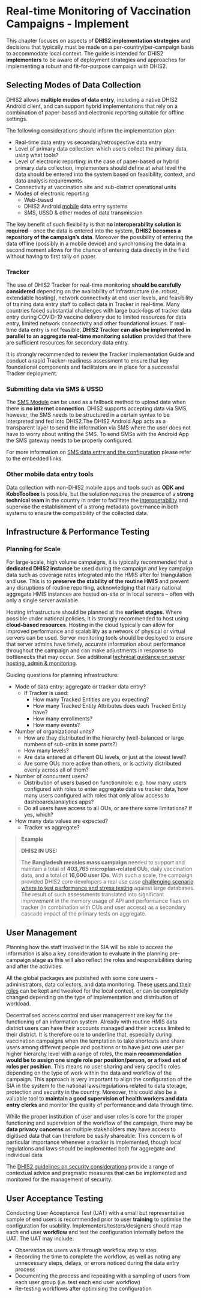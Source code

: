 # Real-time Monitoring of Vaccination Campaigns - Implement

This chapter focuses on aspects of **DHIS2 implementation strategies** and decisions that typically must be made on a per-country/per-campaign basis to accommodate local context. The guide is intended for DHIS2 **implementers** to be aware of deployment strategies and approaches for implementing a robust and fit-for-purpose campaign with DHIS2.

## Selecting Modes of Data Collection

DHIS2 allows **multiple modes of data entry**, including a native DHIS2 Android client, and can support hybrid implementations that rely on a combination of paper-based and electronic reporting suitable for offline settings.

The following considerations should inform the implementation plan:

- Real-time data entry vs secondary/retrospective data entry
- Level of primary data collection: which users collect the primary data, using what tools?
- Level of electronic reporting: in the case of paper-based or hybrid primary data collection, implementers should define at what level the data should be entered into the system based on feasibility, context, and data analysis requirements.
- Connectivity at vaccination site and sub-district operational units
- Modes of electronic reporting
  - Web-based
  - DHIS2 Android [mobile](https://docs.dhis2.org/en/implement/android-implementation/about-this-guide.html) data entry systems
  - SMS, USSD & other modes of data transmission

The key benefit of such flexibility is that **no interoperability solution is required** - once the data is entered into the system, **DHIS2 becomes a repository of the campaign’s data**. Moreover the possibility of entering the data offline (possibly in a mobile device) and synchronising the data in a second moment allows for the chance of entering data directly in the field without having to first tally on paper.

### Tracker

The use of DHIS2 Tracker for real-time monitoring **should be carefully considered** depending on the availability of infrastructure (i.e. robust, extendable hosting), network connectivity at end user levels, and feasibility of training data entry staff to collect data in Tracker in real-time. Many countries faced substantial challenges with large back-logs of tracker data entry during COVID-19 vaccine delivery due to limited resources for data entry, limited network connectivity and other foundational issues. If real-time data entry is not feasible, **DHIS2 Tracker can also be implemented in parallel to an aggregate real-time monitoring solution** provided that there are sufficient resources for secondary data entry.

It is strongly recommended to review the Tracker Implementation Guide and conduct a rapid Tracker-readiness assessment to ensure that key foundational components and facilitators are in place for a successful Tracker deployment.

### Submitting data via SMS & USSD

The [SMS Module](https://docs.dhis2.org/en/develop/developing-with-the-android-sdk/sms-module.html) can be used as a fallback method to upload data when there is **no internet connection**. DHIS2 supports accepting data via SMS, however, the SMS needs to be structured in a certain syntax to be interpreted and fed into DHIS2.The DHIS2 Android App acts as a transparent layer to send the information via SMS where the user does not have to worry about writing the SMS. To send SMSs with the Android App the SMS gateway needs to be properly configured.

For more information on [SMS data entry and the configuration](https://docs.dhis2.org/en/manage/performing-system-administration/dhis-core-version-master/using-gateways-for-sms-reporting.html) please refer to the embedded links.

### Other mobile data entry tools

Data collection with non-DHIS2 mobile apps and tools such as **ODK and KoboToolbox** is possible, but the solution requires the presence of a **strong technical team** in the country in order to facilitate the [interoperability](https://docs.dhis2.org/en/implement/implementing-dhis2/integration-concepts.html) and supervise the establishment of a strong metadata governance in both systems to ensure the compatibility of the collected data.

## Infrastructure & Performance Testing

### Planning for Scale

For large-scale, high volume campaigns, it is typically recommended that a **dedicated DHIS2 instance** be used during the campaign and key campaign data such as coverage rates integrated into the HMIS after for triangulation and use. This is to **preserve the stability of the routine HMIS** and prevent any disruptions of routine reporting, acknowledging that many national aggregate HMIS instances are hosted on-site or in local servers – often with only a single server available.

Hosting infrastructure should be planned at the **earliest stages**.  Where possible under national policies, it is strongly recommended to host using **cloud-based resources**. Hosting in the cloud typically can allow for improved performance and scalability as a network of physical or virtual servers can be used. Server monitoring tools should be deployed to ensure that server admins have timely, accurate information about performance throughout the campaign and can make adjustments in response to bottlenecks that may occur. See additional [technical guidance on server hosting, admin & monitoring](https://docs.dhis2.org/en/implement/tracker-implementation/tracker-performance-at-scale.html#server-hosting-administration-and-monitoring).

Guiding questions for planning infrastructure:

- Mode of data entry: aggregate or tracker data entry?
  - If Tracker is used:
    - How many Tracked Entities are you expecting?
    - How many Tracked Entity Attributes does each Tracked Entity have?
    - How many enrollments?
    - How many events?
- Number of organizational units?
  - How are they distributed in the hierarchy (well-balanced or large numbers of sub-units in some parts?)
  - How many levels?
  - Are data entered at different OU levels, or just at the lowest level?
  - Are some OUs more active than others, or is activity distributed evenly across all of them?
- Number of concurrent users?
  - Distribution of users based on function/role: e.g. how many users configured with roles to enter aggregate data vs tracker data, how many users configured with roles that only allow access to dashboards/analytics apps?
  - Do all users have access to all OUs, or are there some limitations? If yes, which?
- How many data values are expected?
  - Tracker vs aggregate?

> **Example**
>
> **DHIS2 IN USE:**
>
> The **Bangladesh measles mass campaign** needed to support and maintain a total of **403,765 microplan-related OU**s, daily vaccination data, and a total of **16,000 user IDs**.
With such a scale, the campaign provided DHIS2 core developers a real use case [challenging scenario where to test performance and stress testing](https://community.dhis2.org/t/bangladesh-is-the-first-country-to-use-dhis2-in-planning-implementing-and-monitoring-mr-campaign-in-largest-scale/42408) against large databases. The result of such assessments translated into significant improvement in the memory usage of API and performance fixes on tracker (in combination with OUs and user access) as a secondary cascade impact of the primary tests on aggregate.

## User Management

Planning how the staff involved in the SIA will be able to access the information is also a key consideration to evaluate in the planning pre-campaign stage as this will also reflect the roles and responsibilities during and after the activities.

All the global packages are published with some core users - administrators, data collectors, and data monitoring. These [users and their roles](https://docs.dhis2.org/en/implement/maintenance-and-use/users-and-user-roles.html) can be kept and tweaked for the local context, or can be completely changed depending on the type of implementation and distribution of workload.

Decentralised access control and user management are key for the functioning of an information system. Already with routine HMIS data district users can have their accounts managed and their access limited to their district. It is therefore core to underline that, especially during vaccination campaigns when the temptation to take shortcuts and share users among different people and positions or to have just one user per higher hierarchy level with a range of roles, the **main recommendation would be to assign one single role per position/person, or a fixed set of roles per position**. This means no user sharing and very specific roles depending on the type of work within the data and workflow of the campaign. This approach is very important to align the configuration of the SIA in the system to the national laws/regulations related to data storage, protection and security in the country. Moreover, this could also be a valuable tool to **maintain a good supervision of health workers and data entry clerks** and monitor the quality of performance and data through time.

While the proper institution of user and user roles is core for the proper functioning and supervision of the workflow of the campaign, there may be **data privacy concerns** as multiple stakeholders may have access to digitised data that can therefore be easily shareable. This concern is of particular importance whenever a tracker is implemented, though local regulations and laws should be implemented both for aggregate and individual data.

The [DHIS2 guidelines on security considerations](https://docs.dhis2.org/en/implement/implementing-dhis2/security-considerations.html) provide a range of contextual advice and pragmatic measures that can be implemented and monitored for the management of security.

## User Acceptance Testing

Conducting User Acceptance Test (UAT) with a small but representative sample of end users is recommended prior to user **training** to optimise the configuration for usability. Implementers/testers/designers should map each end user **workflow** and test the configuration internally before the UAT. The UAT may include:

- Observation as users walk through workflow step to step
- Recording the time to complete the workflow, as well as noting any unnecessary steps, delays, or errors noticed during the data entry process
- Documenting the process and repeating with a sampling of users from each user group (i.e. test each end user workflow)
- Re-testing workflows after optimising the configuration
